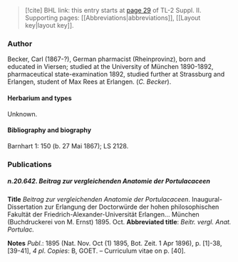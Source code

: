 > [!cite] BHL link: this entry starts at [page 29](https://www.biodiversitylibrary.org/item/103859#page/39/mode/1up) of TL-2 Suppl. II.
> Supporting pages: [[Abbreviations|abbreviations]], [[Layout key|layout key]].

### Author

Becker, Carl (1867-?), German pharmacist (Rheinprovinz), born and educated in Viersen; studied at the University of München 1890-1892, pharmaceutical state-examination 1892, studied further at Strassburg and Erlangen, student of Max Rees at Erlangen. (*C. Becker*).

#### Herbarium and types

Unknown.

#### Bibliography and biography

Barnhart 1: 150 (b. 27 Mai 1867); LS 2128.

### Publications

##### n.20.642. Beitrag zur vergleichenden Anatomie der Portulacaceen

**Title**
*Beitrag zur vergleichenden Anatomie der Portulacaceen*. Inaugural-Dissertation zur Erlangung der Doctorwürde der hohen philosophischen Fakultät der Friedrich-Alexander-Universität Erlangen... München (Buchdruckerei von M. Ernst) 1895. Oct.
**Abbreviated title**: *Beitr. vergl. Anat. Portulac.*

**Notes**
*Publ*.: 1895 (Nat. Nov. Oct (1) 1895, Bot. Zeit. 1 Apr 1896), p. \[1\]-38, \[39-41\], *4 pl*. *Copies*: B, GOET. – Curriculum vitae on p. \[40\].

